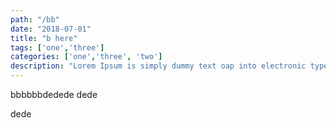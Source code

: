 ```yaml
---
path: "/bb"
date: "2018-07-01"
title: "b here"
tags: ['one','three']
categories: ['one','three', 'two']
description: "Lorem Ipsum is simply dummy text oap into electronic typesetting, remaining essentially unchanged. It was popularised in the 1960s with the release of Letraset sheets containing Lorem Ipsum passages, and more recently with desktop publishing software like Aldus PageMaker including versions of Lorem Ipsum"
---
```


bbbbbbdedede
dede



dede